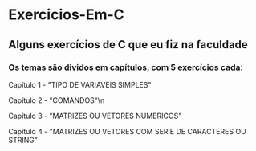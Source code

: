 # Exercicios-Em-C
## Alguns exercícios de C que eu fiz na faculdade
### Os temas são dividos em capítulos, com 5 exercícios cada:
Capítulo 1 - "TIPO DE VARIAVEIS SIMPLES" 

Capítulo 2 - "COMANDOS"\n

Capítulo 3 - "MATRIZES OU VETORES NUMERICOS"

Capítulo 4 - "MATRIZES OU VETORES COM SERIE DE CARACTERES OU STRING"
